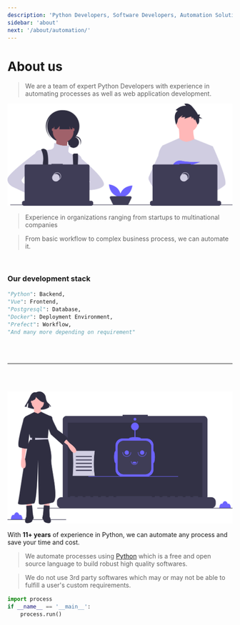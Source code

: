 ```yaml
---
description: 'Python Developers, Software Developers, Automation Solution Experts, Application Developers'
sidebar: 'about'
next: '/about/automation/'
---
```


# About us

>We are a team of expert Python Developers with experience in automating processes as well as web application development.



![About](../../src/assets/about_hero.svg)

>Experience in organizations ranging from startups to multinational companies

>From basic workflow to complex business process, we can automate it.

</br>


### Our development stack

```python
"Python": Backend,
"Vue": Frontend,
"Postgresql": Database,
"Docker": Deployment Environment,
"Prefect": Workflow,
"And many more depending on requirement"
```

</br>
</br>

---

</br>
</br>

![Automation](../../src/assets/about_automation.svg)


With **11+ years** of experience in Python, we can automate any process and save your time and cost.

> We automate processes using [Python](https://www.python.org/) which is a free and open source     language to build robust high quality softwares.

>We do not use 3rd party softwares which may or may   not be able to fulfill a user's custom requirements.

```python
import process
if __name__ == '__main__':
    process.run()
```
